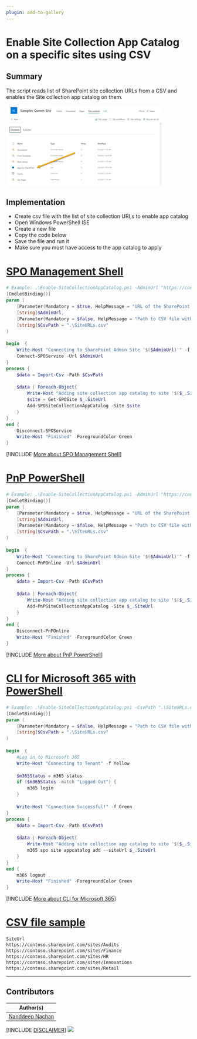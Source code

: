 ```yaml
---
plugin: add-to-gallery
---
```


# Enable Site Collection App Catalog on a specific sites using CSV

## Summary

The script reads list of SharePoint site collection URLs from a CSV and enables the Site collection app catalog on them.

![Example Screenshot](assets/preview.png)

## Implementation

- Create csv file with the list of site collection URLs to enable app catalog
- Open Windows PowerShell ISE
- Create a new file
- Copy the code below
- Save the file and run it
- Make sure you must have access to the app catalog to apply

# [SPO Management Shell](#tab/spoms-ps)

```powershell
# Example: .\Enable-SiteCollectionAppCatalog.ps1 -AdminUrl "https://contoso-admin.sharepoint.com" -CsvPath ".\SiteURLs.csv"
[CmdletBinding()]
param (
    [Parameter(Mandatory = $true, HelpMessage = "URL of the SharePoint Admin Center, e.g.https://contoso-admin.sharepoint.com")]
    [string]$AdminUrl,
    [Parameter(Mandatory = $false, HelpMessage = "Path to CSV file with list of SharePoint sites to enable Site Collection App Catalog")]
    [string]$CsvPath = ".\SiteURLs.csv"
)

begin  {
    Write-Host "Connecting to SharePoint Admin Site '$($AdminUrl)'" -f Yellow
    Connect-SPOService -Url $AdminUrl
}
process {
    $data = Import-Csv -Path $CsvPath

    $data | Foreach-Object{
        Write-Host "Adding site collection app catalog to site '$($_.SiteUrl)'..." -f Yellow
        $site = Get-SPOSite $_.SiteUrl
        Add-SPOSiteCollectionAppCatalog -Site $site
    }
}
end {
    Disconnect-SPOService
    Write-Host "Finished" -ForegroundColor Green
}
```
[!INCLUDE [More about SPO Management Shell](../../docfx/includes/MORE-SPOMS.md)]

# [PnP PowerShell](#tab/pnpps)

```powershell
# Example: .\Enable-SiteCollectionAppCatalog.ps1 -AdminUrl "https://contoso-admin.sharepoint.com" -CsvPath ".\SiteURLs.csv"
[CmdletBinding()]
param (
    [Parameter(Mandatory = $true, HelpMessage = "URL of the SharePoint Admin Center, e.g.https://contoso-admin.sharepoint.com")]
    [string]$AdminUrl,
    [Parameter(Mandatory = $false, HelpMessage = "Path to CSV file with list of SharePoint sites to enable Site Collection App Catalog")]
    [string]$CsvPath = ".\SiteURLs.csv"
)

begin  {
    Write-Host "Connecting to SharePoint Admin Site '$($AdminUrl)'" -f Yellow
    Connect-PnPOnline -Url $AdminUrl
}
process {
    $data = Import-Csv -Path $CsvPath

    $data | Foreach-Object{
        Write-Host "Adding site collection app catalog to site '$($_.SiteUrl)'..." -f Yellow
        Add-PnPSiteCollectionAppCatalog -Site $_.SiteUrl
    }
}
end {
    Disconnect-PnPOnline
    Write-Host "Finished" -ForegroundColor Green
}
```
[!INCLUDE [More about PnP PowerShell](../../docfx/includes/MORE-PNPPS.md)]

# [CLI for Microsoft 365 with PowerShell](#tab/cli-m365-ps)
```powershell
# Example: .\Enable-SiteCollectionAppCatalog.ps1 -CsvPath ".\SiteURLs.csv"
[CmdletBinding()]
param (
    [Parameter(Mandatory = $false, HelpMessage = "Path to CSV file with list of SharePoint sites to enable Site Collection App Catalog")]
    [string]$CsvPath = ".\SiteURLs.csv"
)

begin  {
    #Log in to Microsoft 365
    Write-Host "Connecting to Tenant" -f Yellow

    $m365Status = m365 status
    if ($m365Status -match "Logged Out") {
        m365 login
    }

    Write-Host "Connection Successful!" -f Green
}
process {
    $data = Import-Csv -Path $CsvPath

    $data | Foreach-Object{
        Write-Host "Adding site collection app catalog to site '$($_.SiteUrl)'..." -f Yellow
        m365 spo site appcatalog add --siteUrl $_.SiteUrl
    }
}
end {
    m365 logout
    Write-Host "Finished" -ForegroundColor Green
}
```
[!INCLUDE [More about CLI for Microsoft 365](../../docfx/includes/MORE-CLIM365.md)]

# [CSV file sample](#tab/csv)
```csv
SiteUrl
https://contoso.sharepoint.com/sites/Audits
https://contoso.sharepoint.com/sites/Finance
https://contoso.sharepoint.com/sites/HR
https://contoso.sharepoint.com/sites/Innovations
https://contoso.sharepoint.com/sites/Retail
```

***

## Contributors

| Author(s) |
|-----------|
| [Nanddeep Nachan](https://github.com/nanddeepn) |

[!INCLUDE [DISCLAIMER](../../docfx/includes/DISCLAIMER.md)]
<img src="https://m365-visitor-stats.azurewebsites.net/script-samples/scripts/spo-enable-site-collection-app-catalog" aria-hidden="true" />
